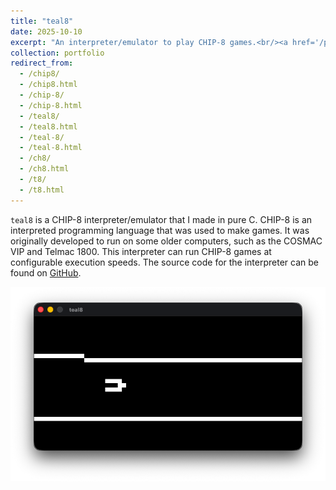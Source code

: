 ```yaml
---
title: "teal8"
date: 2025-10-10
excerpt: "An interpreter/emulator to play CHIP-8 games.<br/><a href='/portfolio/teal8'><img src='/images/teal8.png'></a>"
collection: portfolio
redirect_from:
  - /chip8/
  - /chip8.html
  - /chip-8/
  - /chip-8.html
  - /teal8/
  - /teal8.html
  - /teal-8/
  - /teal-8.html
  - /ch8/
  - /ch8.html
  - /t8/
  - /t8.html
---
```


`teal8` is a CHIP-8 interpreter/emulator that I made in pure C. CHIP-8 is an interpreted programming language that was used to make games. It was originally developed to run on some older computers, such as the COSMAC VIP and Telmac 1800. This interpreter can run CHIP-8 games at configurable execution speeds. The source code for the interpreter can be found on [GitHub](https://github.com/jacob-thompson/teal8).

![CHIP-8 Interpreter](/images/teal8.png)
